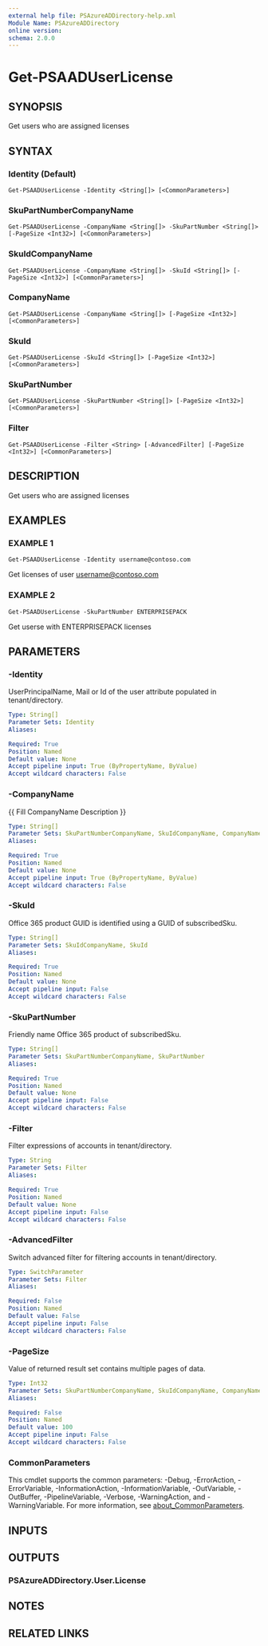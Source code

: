 ```yaml
---
external help file: PSAzureADDirectory-help.xml
Module Name: PSAzureADDirectory
online version:
schema: 2.0.0
---
```


# Get-PSAADUserLicense

## SYNOPSIS
Get users who are assigned licenses

## SYNTAX

### Identity (Default)
```
Get-PSAADUserLicense -Identity <String[]> [<CommonParameters>]
```

### SkuPartNumberCompanyName
```
Get-PSAADUserLicense -CompanyName <String[]> -SkuPartNumber <String[]> [-PageSize <Int32>] [<CommonParameters>]
```

### SkuIdCompanyName
```
Get-PSAADUserLicense -CompanyName <String[]> -SkuId <String[]> [-PageSize <Int32>] [<CommonParameters>]
```

### CompanyName
```
Get-PSAADUserLicense -CompanyName <String[]> [-PageSize <Int32>] [<CommonParameters>]
```

### SkuId
```
Get-PSAADUserLicense -SkuId <String[]> [-PageSize <Int32>] [<CommonParameters>]
```

### SkuPartNumber
```
Get-PSAADUserLicense -SkuPartNumber <String[]> [-PageSize <Int32>] [<CommonParameters>]
```

### Filter
```
Get-PSAADUserLicense -Filter <String> [-AdvancedFilter] [-PageSize <Int32>] [<CommonParameters>]
```

## DESCRIPTION
Get users who are assigned licenses

## EXAMPLES

### EXAMPLE 1
```
Get-PSAADUserLicense -Identity username@contoso.com
```

Get licenses of user username@contoso.com

### EXAMPLE 2
```
Get-PSAADUserLicense -SkuPartNumber ENTERPRISEPACK
```

Get userse with ENTERPRISEPACK licenses

## PARAMETERS

### -Identity
UserPrincipalName, Mail or Id of the user attribute populated in tenant/directory.

```yaml
Type: String[]
Parameter Sets: Identity
Aliases:

Required: True
Position: Named
Default value: None
Accept pipeline input: True (ByPropertyName, ByValue)
Accept wildcard characters: False
```

### -CompanyName
{{ Fill CompanyName Description }}

```yaml
Type: String[]
Parameter Sets: SkuPartNumberCompanyName, SkuIdCompanyName, CompanyName
Aliases:

Required: True
Position: Named
Default value: None
Accept pipeline input: True (ByPropertyName, ByValue)
Accept wildcard characters: False
```

### -SkuId
Office 365 product GUID is identified using a GUID of subscribedSku.

```yaml
Type: String[]
Parameter Sets: SkuIdCompanyName, SkuId
Aliases:

Required: True
Position: Named
Default value: None
Accept pipeline input: False
Accept wildcard characters: False
```

### -SkuPartNumber
Friendly name Office 365 product of subscribedSku.

```yaml
Type: String[]
Parameter Sets: SkuPartNumberCompanyName, SkuPartNumber
Aliases:

Required: True
Position: Named
Default value: None
Accept pipeline input: False
Accept wildcard characters: False
```

### -Filter
Filter expressions of accounts in tenant/directory.

```yaml
Type: String
Parameter Sets: Filter
Aliases:

Required: True
Position: Named
Default value: None
Accept pipeline input: False
Accept wildcard characters: False
```

### -AdvancedFilter
Switch advanced filter for filtering accounts in tenant/directory.

```yaml
Type: SwitchParameter
Parameter Sets: Filter
Aliases:

Required: False
Position: Named
Default value: False
Accept pipeline input: False
Accept wildcard characters: False
```

### -PageSize
Value of returned result set contains multiple pages of data.

```yaml
Type: Int32
Parameter Sets: SkuPartNumberCompanyName, SkuIdCompanyName, CompanyName, SkuId, SkuPartNumber, Filter
Aliases:

Required: False
Position: Named
Default value: 100
Accept pipeline input: False
Accept wildcard characters: False
```

### CommonParameters
This cmdlet supports the common parameters: -Debug, -ErrorAction, -ErrorVariable, -InformationAction, -InformationVariable, -OutVariable, -OutBuffer, -PipelineVariable, -Verbose, -WarningAction, and -WarningVariable. For more information, see [about_CommonParameters](http://go.microsoft.com/fwlink/?LinkID=113216).

## INPUTS

## OUTPUTS

### PSAzureADDirectory.User.License
## NOTES

## RELATED LINKS
